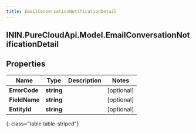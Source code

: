 ```yaml
---
title: EmailConversationNotificationDetail
---
```

## ININ.PureCloudApi.Model.EmailConversationNotificationDetail

## Properties

|Name | Type | Description | Notes|
|------------ | ------------- | ------------- | -------------|
| **ErrorCode** | **string** |  | [optional] |
| **FieldName** | **string** |  | [optional] |
| **EntityId** | **string** |  | [optional] |
{: class="table table-striped"}


